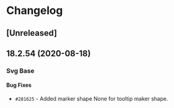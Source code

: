 # Changelog

## [Unreleased]

## 18.2.54 (2020-08-18)

### Svg Base

#### Bug Fixes

- `#281625` - Added marker shape None for tooltip maker shape.
